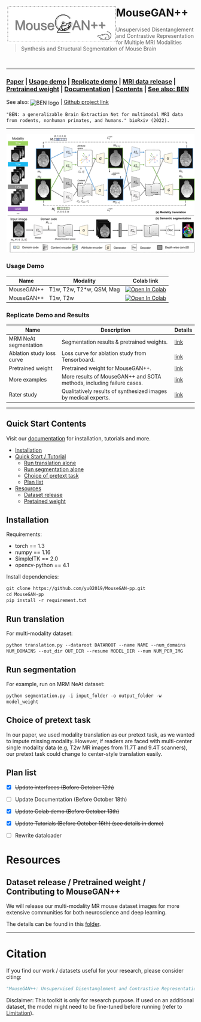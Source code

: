 <div>
<img src="fig/logo.png" align="left" style="margin: 10 10 10 10;" height="100px">
	<h1> MouseGAN++ </h1>
<blockquote> Unsupervised Disentanglement and Contrastive Representation for Multiple MRI Modalities Synthesis and Structural Segmentation of Mouse Brain
</blockquote>
</div>
<br />

<hr />


### [Paper](#citation) | [Usage demo](#pipeline-demo)  | [Replicate demo](#replicate-demo-and-results) | [MRI data release](/demo) | [Pretrained weight](/demo) | [Documentation](todo)  | [Contents](#Quick-Start-Contents) | [See also: BEN](https://github.com/yu02019/BEN)

See also:
<img src="https://github.com/yu02019/BEN/blob/main/fig/logo.png" width = "100" height = "72" alt="BEN logo" align=center /> | [Github project link](https://github.com/yu02019/BEN)

```
"BEN: a generalizable Brain Extraction Net for multimodal MRI data from rodents, nonhuman primates, and humans." bioRxiv (2022).

```

---

![](fig/MouseGAN-pp-workflow.png)



[//]: # (## Overview)

[//]: # (🚀 Quick start to use BEN or replicate our experiments in 5 minutes!)

### Usage Demo

[//]: # (todo ! on Colab?)

| Name       | Modality                 | Colab link                                                                                                                                                          |
|------------|--------------------------|---------------------------------------------------------------------------------------------------------------------------------------------------------------------|
| MouseGAN++ | T1w, T2w, T2*w, QSM, Mag | [![Open In Colab](https://colab.research.google.com/assets/colab-badge.svg)](https://colab.research.google.com/drive/1IqWeyO7eLb0phOkUnBEuD4bD5napD-k-?usp=sharing) |
| MouseGAN++ |         T1w, T2w         | [![Open In Colab](https://colab.research.google.com/assets/colab-badge.svg)](https://colab.research.google.com/drive/1hCkeV_stkbZlS1e2QG1gMFVrpexjFgfZ?usp=sharing) |




### Replicate Demo and Results
 

| Name                      | Description                                                           | Details        |
|---------------------------|-----------------------------------------------------------------------|----------------|
| MRM NeAt segmentation     | Segmentation results & pretrained weights.                            | [link](./demo) |
| Ablation study loss curve | Loss curve for ablation study from Tensorboard.                       | [link](./demo) |
| Pretrained weight         | Pretrained weight for MouseGAN++.                                     | [link](./demo) |
| More examples             | More results of MouseGAN++ and SOTA methods, including failure cases. | [link](./demo) |
| Rater study               | Qualitatively results of synthesized images by medical experts.       | [link](./demo) |

 


---
## Quick Start Contents

Visit our [documentation](todo) for installation, tutorials and more.

* [Installation](#installation)
* [Quick Start / Tutorial](#quick-start)
    + [Run translation alone](#run-translation)
    + [Run segmentation alone](#run-segmentation)  
    + [Choice of pretext task](#choice-of-pretext-task)
    + [Plan list](#plan-list)
* [Resources](#resources)
  * [Dataset release](/dataset_release)
  * [Pretained weight](/dataset_release)



## Installation

[//]: # (An Nvidia GPU is needed for faster inference &#40;less than 1 sec/scan on 1080ti gpu&#41;.)

Requirements:

* torch == 1.3
* numpy == 1.16
* SimpleITK == 2.0
* opencv-python == 4.1

[//]: # (* scikit-image == 0.16.2)


Install dependencies:

```shell
git clone https://github.com/yu02019/MouseGAN-pp.git
cd MouseGAN-pp
pip install -r requirement.txt
```



## Run translation
For multi-modality dataset:

```shell
python translation.py --dataroot DATAROOT --name NAME --num_domains NUM_DOMAINS --out_dir OUT_DIR --resume MODEL_DIR --num NUM_PER_IMG
```


## Run segmentation
For example, run on MRM NeAt dataset:

[//]: # (todo)
```shell
python segmentation.py -i input_folder -o output_folder -w model_weight 
```

## Choice of pretext task

In our paper, we used modality translation as our pretext task, as we wanted to impute missing modality. However, if readers are faced with multi-center single modality data (e.g, T2w MR images from 11.7T and 9.4T scanners), our pretext task could change to center-style translation easily.

## Plan list


- [x] ~~Update interfaces (Before October 12th)~~
- [ ] Update Documentation (Before October 18th)
- [x] ~~Update Colab demo (Before October 13th)~~
- [x] ~~Update Tutorials (Before October 16th) (see details in demo)~~
- [ ] Rewrite dataloader 



# Resources


## Dataset release / Pretrained weight / Contributing to MouseGAN++

We will release our multi-modality MR mouse dataset images for more extensive communities for both neuroscience and deep learning.

The details can be found in this [folder](/demo).



---



# Citation
If you find our work / datasets useful for your research, please consider citing:

```bibtex
"MouseGAN++: Unsupervised Disentanglement and Contrastive Representation for Multiple MRI Modalities Synthesis and Structural Segmentation of Mouse Brain." Under review (2022)
```


[//]: # (Acknowledgements: TODO)

Disclaimer: This toolkit is only for research purpose. If used on an additional dataset, the model might need to be fine-tuned before running (refer to [Limitation](/demo/README.md/#Limitation)).

